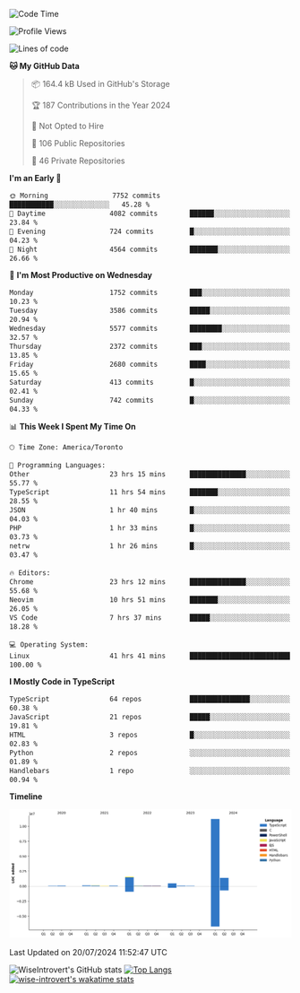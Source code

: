 <!--START_SECTION:waka-->
![Code Time](http://img.shields.io/badge/Code%20Time-1%2C939%20hrs%208%20mins-blue)

![Profile Views](http://img.shields.io/badge/Profile%20Views-0-blue)

![Lines of code](https://img.shields.io/badge/From%20Hello%20World%20I%27ve%20Written-15.3%20million%20lines%20of%20code-blue)

**🐱 My GitHub Data** 

> 📦 164.4 kB Used in GitHub's Storage 
 > 
> 🏆 187 Contributions in the Year 2024
 > 
> 🚫 Not Opted to Hire
 > 
> 📜 106 Public Repositories 
 > 
> 🔑 46 Private Repositories 
 > 
**I'm an Early 🐤** 

```text
🌞 Morning                7752 commits        ███████████░░░░░░░░░░░░░░   45.28 % 
🌆 Daytime                4082 commits        ██████░░░░░░░░░░░░░░░░░░░   23.84 % 
🌃 Evening                724 commits         █░░░░░░░░░░░░░░░░░░░░░░░░   04.23 % 
🌙 Night                  4564 commits        ███████░░░░░░░░░░░░░░░░░░   26.66 % 
```
📅 **I'm Most Productive on Wednesday** 

```text
Monday                   1752 commits        ███░░░░░░░░░░░░░░░░░░░░░░   10.23 % 
Tuesday                  3586 commits        █████░░░░░░░░░░░░░░░░░░░░   20.94 % 
Wednesday                5577 commits        ████████░░░░░░░░░░░░░░░░░   32.57 % 
Thursday                 2372 commits        ███░░░░░░░░░░░░░░░░░░░░░░   13.85 % 
Friday                   2680 commits        ████░░░░░░░░░░░░░░░░░░░░░   15.65 % 
Saturday                 413 commits         █░░░░░░░░░░░░░░░░░░░░░░░░   02.41 % 
Sunday                   742 commits         █░░░░░░░░░░░░░░░░░░░░░░░░   04.33 % 
```


📊 **This Week I Spent My Time On** 

```text
🕑︎ Time Zone: America/Toronto

💬 Programming Languages: 
Other                    23 hrs 15 mins      ██████████████░░░░░░░░░░░   55.77 % 
TypeScript               11 hrs 54 mins      ███████░░░░░░░░░░░░░░░░░░   28.55 % 
JSON                     1 hr 40 mins        █░░░░░░░░░░░░░░░░░░░░░░░░   04.03 % 
PHP                      1 hr 33 mins        █░░░░░░░░░░░░░░░░░░░░░░░░   03.73 % 
netrw                    1 hr 26 mins        █░░░░░░░░░░░░░░░░░░░░░░░░   03.47 % 

🔥 Editors: 
Chrome                   23 hrs 12 mins      ██████████████░░░░░░░░░░░   55.68 % 
Neovim                   10 hrs 51 mins      ███████░░░░░░░░░░░░░░░░░░   26.05 % 
VS Code                  7 hrs 37 mins       █████░░░░░░░░░░░░░░░░░░░░   18.28 % 

💻 Operating System: 
Linux                    41 hrs 41 mins      █████████████████████████   100.00 % 
```

**I Mostly Code in TypeScript** 

```text
TypeScript               64 repos            ███████████████░░░░░░░░░░   60.38 % 
JavaScript               21 repos            █████░░░░░░░░░░░░░░░░░░░░   19.81 % 
HTML                     3 repos             █░░░░░░░░░░░░░░░░░░░░░░░░   02.83 % 
Python                   2 repos             ░░░░░░░░░░░░░░░░░░░░░░░░░   01.89 % 
Handlebars               1 repo              ░░░░░░░░░░░░░░░░░░░░░░░░░   00.94 % 
```



**Timeline**

![Lines of Code chart](https://raw.githubusercontent.com/wise-introvert/wise-introvert/master/assets/bar_graph.png)


 Last Updated on 20/07/2024 11:52:47 UTC
<!--END_SECTION:waka-->

![WiseIntrovert's GitHub stats](https://github-readme-stats.vercel.app/api?username=wise-introvert&count_private=true&show_icons=true)
[![Top Langs](https://github-readme-stats.vercel.app/api/top-langs/?username=wise-introvert&langs_count=10)](https://github.com/anuraghazra/github-readme-stats)
[![wise-introvert's wakatime stats](https://github-readme-stats.vercel.app/api/wakatime?username=wiseintrovert)](https://github.com/anuraghazra/github-readme-stats)
